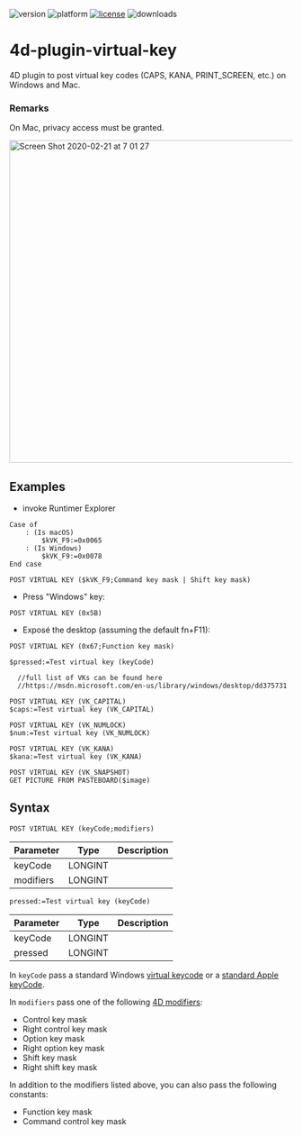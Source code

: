 ![version](https://img.shields.io/badge/version-18%2B-EB8E5F)
![platform](https://img.shields.io/static/v1?label=platform&message=mac-intel%20|%20mac-arm%20|%20win-64&color=blue)
[![license](https://img.shields.io/github/license/miyako/4d-plugin-virtual-key)](LICENSE)
![downloads](https://img.shields.io/github/downloads/miyako/4d-plugin-virtual-key/total)

# 4d-plugin-virtual-key
4D plugin to post virtual key codes (CAPS, KANA, PRINT_SCREEN, etc.) on Windows and Mac.

### Remarks

On Mac, privacy access must be granted.

<img width="573" alt="Screen Shot 2020-02-21 at 7 01 27" src="https://user-images.githubusercontent.com/1725068/74982777-13031800-5478-11ea-9210-019c216ae263.png">

## Examples

* invoke Runtimer Explorer

```4d
Case of 
	: (Is macOS)
		$kVK_F9:=0x0065
	: (Is Windows)
		$kVK_F9:=0x0078
End case 

POST VIRTUAL KEY ($kVK_F9;Command key mask | Shift key mask)
```

* Press "Windows" key:

```4d
POST VIRTUAL KEY (0x5B)
```

* Exposé the desktop (assuming the default fn+F11): 

```4d
POST VIRTUAL KEY (0x67;Function key mask)

$pressed:=Test virtual key (keyCode)

  //full list of VKs can be found here
  //https://msdn.microsoft.com/en-us/library/windows/desktop/dd375731

POST VIRTUAL KEY (VK_CAPITAL)
$caps:=Test virtual key (VK_CAPITAL)

POST VIRTUAL KEY (VK_NUMLOCK)
$num:=Test virtual key (VK_NUMLOCK)

POST VIRTUAL KEY (VK_KANA)
$kana:=Test virtual key (VK_KANA)

POST VIRTUAL KEY (VK_SNAPSHOT)
GET PICTURE FROM PASTEBOARD($image)
```

## Syntax

```4d
POST VIRTUAL KEY (keyCode;modifiers)
```

Parameter|Type|Description
------------|------------|----
keyCode|LONGINT|
modifiers|LONGINT|

```4d
pressed:=Test virtual key (keyCode)
```

Parameter|Type|Description
------------|------------|----
keyCode|LONGINT|
pressed|LONGINT|

In ```keyCode``` pass a standard Windows [virtual keycode](https://msdn.microsoft.com/en-us/library/windows/desktop/dd375731) or a [standard Apple keyCode](http://stackoverflow.com/questions/3202629/where-can-i-find-a-list-of-mac-virtual-key-codes).

In ```modifiers``` pass one of the following [4D modifiers](http://doc.4d.com/4Dv14/4D/14.3/Events-Modifiers.302-1697268.en.html):

* Control key mask 
* Right control key mask 
* Option key mask 
* Right option key mask 
* Shift key mask 
* Right shift key mask 

In addition to the modifiers listed above, you can also pass the following constants: 

* Function key mask 
* Command control key mask 
